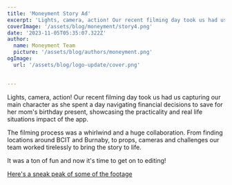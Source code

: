 ```yaml
---
title: 'Moneyment Story Ad'
excerpt: 'Lights, camera, action! Our recent filming day took us had us capturing our main character as she spent a day navigating financial decisions...'
coverImage: '/assets/blog/moneyment/story4.png'
date: '2023-11-05T05:35:07.322Z'
author:
  name: Moneyment Team
  picture: '/assets/blog/authors/moneyment.png'
ogImage:
  url: '/assets/blog/logo-update/cover.png'

  
---
```

Lights, camera, action! Our recent filming day took us had us capturing our main character as she spent a day navigating financial decisions to save for her mom's birthday present, showcasing the practicality and real life situations impact of the app.

The filming process was a whirlwind and a huge collaboration. From finding locations around BCIT and Burnaby, to props, cameras and challenges our team worked tirelessly to bring the story to life.

It was a ton of fun and now it's time to get on to editing! 

 [Here's a sneak peak of some of the footage](https://drive.google.com/file/d/1Gqk2abOQAhLAiDU659vPQMiS0n6WaXuY/view)






